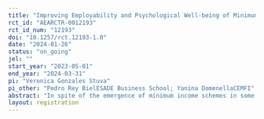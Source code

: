 ```yaml
---
title: "Improving Employability and Psychological Well-being of Minimum Income Recipients through a Labor Reactivation Program: A Pilot Study with Spanish Red Cross."
rct_id: "AEARCTR-0012193"
rct_id_num: "12193"
doi: "10.1257/rct.12193-1.0"
date: "2024-01-26"
status: "on_going"
jel: ""
start_year: "2023-05-01"
end_year: "2024-03-31"
pi: "Veronica Gonzales Stuva"
pi_other: "Pedro Rey BielESADE Business School; Yanina DomenellaCEMFI"
abstract: "In spite of the emergence of minimum income schemes in some high-income countries, such as the Ingreso Mínimo Vital (IMV) in Spain, there is not enough evidence to prove that these transfers alone can promote social inclusion amongst potential beneficiaries. In these contexts, it is common to find non-governmental organizations (NGOs) providing programs for low-income households that aim to enhance the effectiveness of underlying government income schemes by preventing a situation of stagnant unemployment. We are currently partnering with Cruz Roja Española (CRE) and the Spanish Ministry of Inclusion, Social Security and Migrations (MISSM) to run a randomized evaluation of CRE’s labor interventions targeting families whose adult members are unemployed or have a low work intensity. Participants will be randomly assigned to receive an integral program that incorporates activities that promote personal autonomy and labor market insertion. Our primary outcomes will include measures of labor insertion and psychological well-being. At the end of the experiment, we expect to prove that complementing a minimum income scheme with an integral program like the one described can be effective in improving employability outcomes and reducing dependence on the social protection system."
layout: registration
---
```


